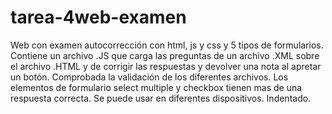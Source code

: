 # tarea-4web-examen
Web con examen autocorrección con html, js y css y 5 tipos de formularios.
Contiene un archivo .JS que carga las preguntas de un archivo .XML sobre el archivo .HTML y de corrigir las respuestas y devolver una nota al apretar un botón.
Comprobada la validación de los diferentes archivos.
Los elementos de formulario select multiple y checkbox tienen mas de una respuesta correcta.
Se puede usar en diferentes dispositivos.
Indentado.
